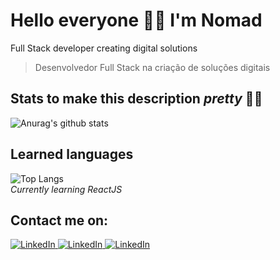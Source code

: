 # Hello everyone 🖖🏼 I'm Nomad
Full Stack developer creating digital solutions 
> Desenvolvedor Full Stack na criação de soluções digitais

## Stats to make this description _pretty_ 💅🏼  
![Anurag's github stats](https://github-readme-stats.vercel.app/api?username=died-ego&show_icons=true&theme=synthwave&hide_border=true&custom_title=Nomad's%20stats)

## Learned languages  
![Top Langs](https://github-readme-stats.vercel.app/api/top-langs/?username=died-ego&layout=compact&theme=synthwave&hide_border=true)  
_Currently learning ReactJS_

## Contact me on:
<a href="https://www.linkedin.com/in/diego-oliveira-freitas-251956196/">
	<img src="https://image.flaticon.com/icons/png/32/174/174857.png" alt="LinkedIn">
</a>  
<a href="https://www.instagram.com/died.ego/">
	<img src="https://image.flaticon.com/icons/png/32/174/174855.png" alt="LinkedIn">
</a>
<a href="https://www.facebook.com/DiedEgo">
	<img src="https://image.flaticon.com/icons/png/32/174/174848.png" alt="LinkedIn">
</a>
